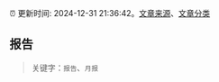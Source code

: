 :alarm_clock: 更新时间: 2024-12-31 21:36:42。[文章来源](/README.md)、[文章分类](/TAGS.md)

## 报告


> 关键字：`报告`、`月报`



